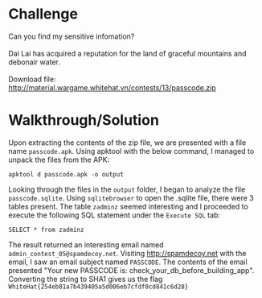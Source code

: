 # Challenge  
Can you find my sensitive infomation? </br></br> Dai Lai has acquired a reputation for the land of graceful mountains and debonair water. </br></br>
Download file:
http://material.wargame.whitehat.vn/contests/13/passcode.zip

# Walkthrough/Solution
Upon extracting the contents of the zip file, we are presented with a file name `passcode.apk`. Using apktool with the below command, I managed to unpack the files from the APK:
```
apktool d passcode.apk -o output
```
Looking through the files in the `output` folder, I began to analyze the file `passcode.sqlite`. Using `sqlitebrowser` to open the .sqlite file, there were 3 tables present. The table `zadminz` seemed interesting and I proceeded to execute the following SQL statement under the `Execute SQL` tab:
```
SELECT * from zadminz
```
The result returned an interesting email named `admin_contest_05@spamdecoy.net`. Visiting http://spamdecoy.net with the email, I saw an email subject named `PASSCODE`. The contents of the email presented "Your new PASSCODE is: check_your_db_before_building_app". Converting the string to SHA1 gives us the flag `WhiteHat{254eb81a7b439405a5d006eb7cfdf0cd841c6d28}`
